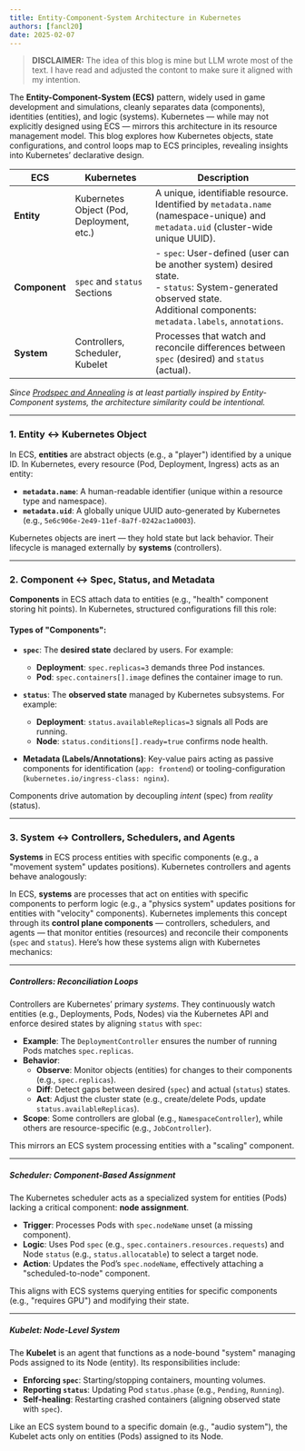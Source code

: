 ```yaml
---
title: Entity-Component-System Architecture in Kubernetes
authors: [fancl20]
date: 2025-02-07
---
```


> **DISCLAIMER:** The idea of this blog is mine but LLM wrote most of the text. I have read and adjusted the contont to make sure it aligned with my intention.

The **Entity-Component-System (ECS)** pattern, widely used in game development and simulations, cleanly separates data (components), identities (entities), and logic (systems). Kubernetes — while may not explicitly designed using ECS — mirrors this architecture in its resource management model. This blog explores how Kubernetes objects, state configurations, and control loops map to ECS principles, revealing insights into Kubernetes’ declarative design.

| **ECS**           | **Kubernetes**              | **Description**                                                                                              |
|---------------------------|-----------------------------------------|--------------------------------------------------------------------------------------------------------------|
| **Entity**                 | Kubernetes Object (Pod, Deployment, etc.) | A unique, identifiable resource. Identified by `metadata.name` (namespace-unique) and `metadata.uid` (cluster-wide unique UUID). |
| **Component**              | `spec` and `status` Sections          | - `spec`: User-defined (user can be another system) desired state. <br> - `status`: System-generated observed state. <br> Additional components: `metadata.labels`, `annotations`. |
| **System**                 | Controllers, Scheduler, Kubelet       | Processes that watch and reconcile differences between `spec` (desired) and `status` (actual).               |

*Since [Prodspec and Annealing](https://www.usenix.org/publications/loginonline/prodspec-and-annealing-intent-based-actuation-google-production) is at least partially inspired by Entity-Component systems, the architecture similarity could be intentional.*

---

### 1. Entity ↔ Kubernetes Object
In ECS, **entities** are abstract objects (e.g., a "player") identified by a unique ID. In Kubernetes, every resource (Pod, Deployment, Ingress) acts as an entity:
- **`metadata.name`**: A human-readable identifier (unique within a resource type and namespace).
- **`metadata.uid`**: A globally unique UUID auto-generated by Kubernetes (e.g., `5e6c906e-2e49-11ef-8a7f-0242ac1a0003`).

Kubernetes objects are inert — they hold state but lack behavior. Their lifecycle is managed externally by **systems** (controllers).

---

### 2. Component ↔ Spec, Status, and Metadata
**Components** in ECS attach data to entities (e.g., "health" component storing hit points). In Kubernetes, structured configurations fill this role:

#### Types of "Components":
- **`spec`**:
  The **desired state** declared by users. For example:
  - **Deployment**: `spec.replicas=3` demands three Pod instances.
  - **Pod**: `spec.containers[].image` defines the container image to run.

- **`status`**:
  The **observed state** managed by Kubernetes subsystems. For example:
  - **Deployment**: `status.availableReplicas=3` signals all Pods are running.
  - **Node**: `status.conditions[].ready=true` confirms node health.

- **Metadata (Labels/Annotations)**:
  Key-value pairs acting as passive components for identification (`app: frontend`) or tooling-configuration (`kubernetes.io/ingress-class: nginx`).

Components drive automation by decoupling *intent* (spec) from *reality* (status).

---

### 3. System ↔ Controllers, Schedulers, and Agents
**Systems** in ECS process entities with specific components (e.g., a "movement system" updates positions). Kubernetes controllers and agents behave analogously:

In ECS, **systems** are processes that act on entities with specific components to perform logic (e.g., a "physics system" updates positions for entities with "velocity" components). Kubernetes implements this concept through its **control plane components** — controllers, schedulers, and agents — that monitor entities (resources) and reconcile their components (`spec` and `status`). Here’s how these systems align with Kubernetes mechanics:

---

##### Controllers: Reconciliation Loops
Controllers are Kubernetes’ primary *systems*. They continuously watch entities (e.g., Deployments, Pods, Nodes) via the Kubernetes API and enforce desired states by aligning `status` with `spec`:
- **Example**: The `DeploymentController` ensures the number of running Pods matches `spec.replicas`.
- **Behavior**:
  - **Observe**: Monitor objects (entities) for changes to their components (e.g., `spec.replicas`).
  - **Diff**: Detect gaps between desired (`spec`) and actual (`status`) states.
  - **Act**: Adjust the cluster state (e.g., create/delete Pods, update `status.availableReplicas`).
- **Scope**: Some controllers are global (e.g., `NamespaceController`), while others are resource-specific (e.g., `JobController`).

This mirrors an ECS system processing entities with a "scaling" component.

---

##### Scheduler: Component-Based Assignment
The Kubernetes scheduler acts as a specialized system for entities (Pods) lacking a critical component: **node assignment**.
- **Trigger**: Processes Pods with `spec.nodeName` unset (a missing component).
- **Logic**: Uses Pod `spec` (e.g., `spec.containers.resources.requests`) and Node `status` (e.g., `status.allocatable`) to select a target node.
- **Action**: Updates the Pod’s `spec.nodeName`, effectively attaching a "scheduled-to-node" component.

This aligns with ECS systems querying entities for specific components (e.g., "requires GPU") and modifying their state.

---

##### Kubelet: Node-Level System
The **Kubelet** is an agent that functions as a node-bound "system" managing Pods assigned to its Node (entity). Its responsibilities include:
- **Enforcing `spec`**: Starting/stopping containers, mounting volumes.
- **Reporting `status`**: Updating Pod `status.phase` (e.g., `Pending`, `Running`).
- **Self-healing**: Restarting crashed containers (aligning observed state with `spec`).

Like an ECS system bound to a specific domain (e.g., "audio system"), the Kubelet acts only on entities (Pods) assigned to its Node.
